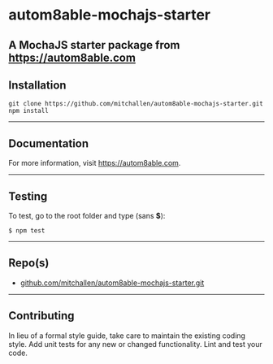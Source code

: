 autom8able-mochajs-starter
==
A MochaJS starter package from https://autom8able.com
--

## Installation

```
git clone https://github.com/mitchallen/autom8able-mochajs-starter.git
npm install
```

* * *

## Documentation

For more information, visit https://autom8able.com.

* * *

## Testing

To test, go to the root folder and type (sans __$__):

    $ npm test
   
* * *
 
## Repo(s)

* [github.com/mitchallen/autom8able-mochajs-starter.git](https://github.com/mitchallen/autom8able-mochajs-starter.git)

* * *

## Contributing

In lieu of a formal style guide, take care to maintain the existing coding style.
Add unit tests for any new or changed functionality. Lint and test your code.
